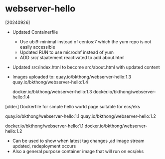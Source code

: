 # webserver-hello
[20240926]
- Updated Containerfile 
    - Use ubi9-minimal instead of centos:7 which the yum repo
      is not easily accessible
    - Updated RUN to use microdnf instead of yum
    - ADD src/ staatement reactivated to add about.html

- Updated src/index.html to become src/about.html with updated content

- Images uploaded to: 
    quay.io/bkthong/webserver-hello:1.3
    quay.io/bkthong/webserver-hello:1.4

    docker.io/bkthong/webserver-hello:1.3
    docker.io/bkthong/webserver-hello:1.4

[older]
Dockerfile for simple hello world page suitable for ecs/eks

quay.io/bkthong/webserver-hello:1.1
quay.io/bkthong/webserver-hello:1.2

docker.io/bkthong/webserver-hello:1.1
docker.io/bkthong/webserver-hello:1.2

- Can be used to show when latest tag changes ,ad image stream updated, redeployment occurs
- Also a general purpose container image that will run on ecs/eks
